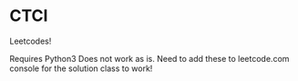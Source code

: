 # CTCI
Leetcodes!

Requires Python3
Does not work as is. Need to add these to leetcode.com console for the solution class to work!
